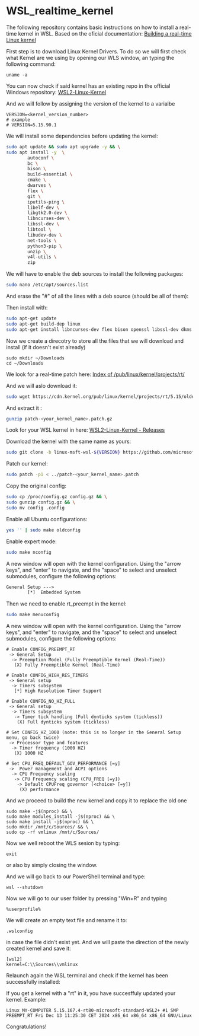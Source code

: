 # WSL_realtime_kernel
The following repository contains basic instructions on how to install a real-time kernel in WSL.
Based on the oficial documentation: [Building a real-time Linux kernel](https://docs.ros.org/en/humble/Tutorials/Miscellaneous/Building-Realtime-rt_preempt-kernel-for-ROS-2.html)

First step is to download Linux Kernel Drivers.
To do so we will first check what Kernel are we using by opening our WLS window, an typing the following command:
```
uname -a
```

You can now check if said kernel has an existing repo in the official Windows repository:
[WSL2-Linux-Kernel](https://github.com/microsoft/WSL2-Linux-Kernel/releases)

And we will follow by assigning the version of the kernel to a varialbe
```
VERSION=<kernel_version_number>
# example
# VERSION=5.15.90.1
```


We will install some dependencies before updating the kernel:
```sh
sudo apt update && sudo apt upgrade -y && \
sudo apt install -y  \
        autoconf \
        bc \
        bison \
        build-essential \
        cmake \
        dwarves \
        flex \
        git \
        iputils-ping \
        libelf-dev \
        libgtk2.0-dev \
        libncurses-dev \
        libssl-dev \
        libtool \
        libudev-dev \
        net-tools \
        python3-pip \
        unzip \
        v4l-utils \
        zip
```

We will have to enable the deb sources to install the following packages:
```sh
sudo nano /etc/apt/sources.list
```
And erase the "#" of all the lines with a deb source (should be all of them):

Then install with:
```sh
sudo apt-get update
sudo apt-get build-dep linux
sudo apt-get install libncurses-dev flex bison openssl libssl-dev dkms libelf-dev libudev-dev libpci-dev libiberty-dev autoconf fakeroot
```

Now we create a direcotry to store all the files that we will download and install (if it doesn't exist already)
```
sudo mkdir ~/Downloads
cd ~/Downloads
```
We look for a real-time patch here:
[Index of /pub/linux/kernel/projects/rt/](https://cdn.kernel.org/pub/linux/kernel/projects/rt/5.15/older/)

And we will aslo download it:
```sh
sudo wget https://cdn.kernel.org/pub/linux/kernel/projects/rt/5.15/older/patch-<your_kernel_name>.patch.gz
```

And extract it :
```sh
gunzip patch-<your_kernel_name>.patch.gz
```

Look for your WSL kernel in here:
[WSL2-Linux-Kernel - Releases](https://github.com/microsoft/WSL2-Linux-Kernel/releases)

Download the kernel with the same name as yours:
```sh
sudo git clone -b linux-msft-wsl-${VERSION} https://github.com/microsoft/WSL2-Linux-Kernel.git ${VERSION}-microsoft-standard
```

Patch our kernel:
```sh
sudo patch -p1 < ../patch-<your_kernel_name>.patch
```

Copy the original config:
```sh
sudo cp /proc/config.gz config.gz && \
sudo gunzip config.gz && \
sudo mv config .config
```

Enable all Ubuntu configurations:
```sh
yes '' | sudo make oldconfig
```

Enable expert mode:
```sh
sudo make nconfig
```

A new window will open with the kernel configuration. Using the "arrow keys", and "enter" to navigate, and the "space" to select and unselect submodules, configure the following options:
```txt
General Setup --->
        [*]  Embedded System
``` 

Then we need to enable rt_preempt in the kernel:

```sh
sudo make menuconfig
```

A new window will open with the kernel configuration. Using the "arrow keys", and "enter" to navigate, and the "space" to select and unselect submodules, configure the following options:
```
# Enable CONFIG_PREEMPT_RT
 -> General Setup
  -> Preemption Model (Fully Preemptible Kernel (Real-Time))
   (X) Fully Preemptible Kernel (Real-Time)

# Enable CONFIG_HIGH_RES_TIMERS
 -> General setup
  -> Timers subsystem
   [*] High Resolution Timer Support

# Enable CONFIG_NO_HZ_FULL
 -> General setup
  -> Timers subsystem
   -> Timer tick handling (Full dynticks system (tickless))
    (X) Full dynticks system (tickless)

# Set CONFIG_HZ_1000 (note: this is no longer in the General Setup menu, go back twice)
 -> Processor type and features
  -> Timer frequency (1000 HZ)
   (X) 1000 HZ

# Set CPU_FREQ_DEFAULT_GOV_PERFORMANCE [=y]
 ->  Power management and ACPI options
  -> CPU Frequency scaling
   -> CPU Frequency scaling (CPU_FREQ [=y])
    -> Default CPUFreq governor (<choice> [=y])
     (X) performance
```

And we proceed to build the new kernel and copy it to replace the old one
```
sudo make -j$(nproc) && \
sudo make modules_install -j$(nproc) && \
sudo make install -j$(nproc) && \
sudo mkdir /mnt/c/Sources/ && \
sudo cp -rf vmlinux /mnt/c/Sources/
```

Now we well reboot the WLS sesion by typing:
```
exit
```
or also by simply closing the window.

And we will go back to our PowerShell terminal and type:
```
wsl --shutdown
```

Now we will go to our user folder by pressing "Win+R" and typing
```
%userprofile%
```

We will create an empty text file and rename it to:
```
.wslconfig
```
in case the file didn't exist yet.
And we will paste the direction of the newly created kernel and save it:
```
[wsl2]
kernel=C:\\Sources\\vmlinux
```

Relaunch again the WSL terminal and check if the kernel has been successfully installed:

If you get a kernel with a "rt" in it, you have succesffuly updated your kernel. Example:
```
Linux MY-COMPUTER 5.15.167.4-rt80-microsoft-standard-WSL2+ #1 SMP PREEMPT_RT Fri Dec 13 11:25:30 CET 2024 x86_64 x86_64 x86_64 GNU/Linux
```

Congratulations!
